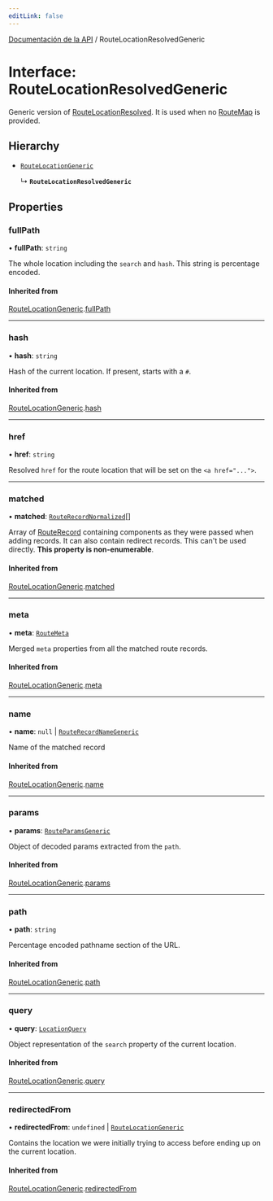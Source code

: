 ```yaml
---
editLink: false
---
```


[Documentación de la API](../index.md) / RouteLocationResolvedGeneric

# Interface: RouteLocationResolvedGeneric

Generic version of [RouteLocationResolved](../index.md#RouteLocationResolved). It is used when no [RouteMap](../index.md#RouteMap) is provided.

## Hierarchy

- [`RouteLocationGeneric`](RouteLocationGeneric.md)

  ↳ **`RouteLocationResolvedGeneric`**

## Properties

### fullPath

• **fullPath**: `string`

The whole location including the `search` and `hash`. This string is
percentage encoded.

#### Inherited from

[RouteLocationGeneric](RouteLocationGeneric.md).[fullPath](RouteLocationGeneric.md#fullPath)

---

### hash

• **hash**: `string`

Hash of the current location. If present, starts with a `#`.

#### Inherited from

[RouteLocationGeneric](RouteLocationGeneric.md).[hash](RouteLocationGeneric.md#hash)

---

### href

• **href**: `string`

Resolved `href` for the route location that will be set on the `<a href="...">`.

---

### matched

• **matched**: [`RouteRecordNormalized`](RouteRecordNormalized.md)[]

Array of [RouteRecord](../index.md#RouteRecord) containing components as they were
passed when adding records. It can also contain redirect records. This
can't be used directly. **This property is non-enumerable**.

#### Inherited from

[RouteLocationGeneric](RouteLocationGeneric.md).[matched](RouteLocationGeneric.md#matched)

---

### meta

• **meta**: [`RouteMeta`](RouteMeta.md)

Merged `meta` properties from all the matched route records.

#### Inherited from

[RouteLocationGeneric](RouteLocationGeneric.md).[meta](RouteLocationGeneric.md#meta)

---

### name

• **name**: `null` \| [`RouteRecordNameGeneric`](../index.md#RouteRecordNameGeneric)

Name of the matched record

#### Inherited from

[RouteLocationGeneric](RouteLocationGeneric.md).[name](RouteLocationGeneric.md#name)

---

### params

• **params**: [`RouteParamsGeneric`](../index.md#RouteParamsGeneric)

Object of decoded params extracted from the `path`.

#### Inherited from

[RouteLocationGeneric](RouteLocationGeneric.md).[params](RouteLocationGeneric.md#params)

---

### path

• **path**: `string`

Percentage encoded pathname section of the URL.

#### Inherited from

[RouteLocationGeneric](RouteLocationGeneric.md).[path](RouteLocationGeneric.md#path)

---

### query

• **query**: [`LocationQuery`](../index.md#LocationQuery)

Object representation of the `search` property of the current location.

#### Inherited from

[RouteLocationGeneric](RouteLocationGeneric.md).[query](RouteLocationGeneric.md#query)

---

### redirectedFrom

• **redirectedFrom**: `undefined` \| [`RouteLocationGeneric`](RouteLocationGeneric.md)

Contains the location we were initially trying to access before ending up
on the current location.

#### Inherited from

[RouteLocationGeneric](RouteLocationGeneric.md).[redirectedFrom](RouteLocationGeneric.md#redirectedFrom)
